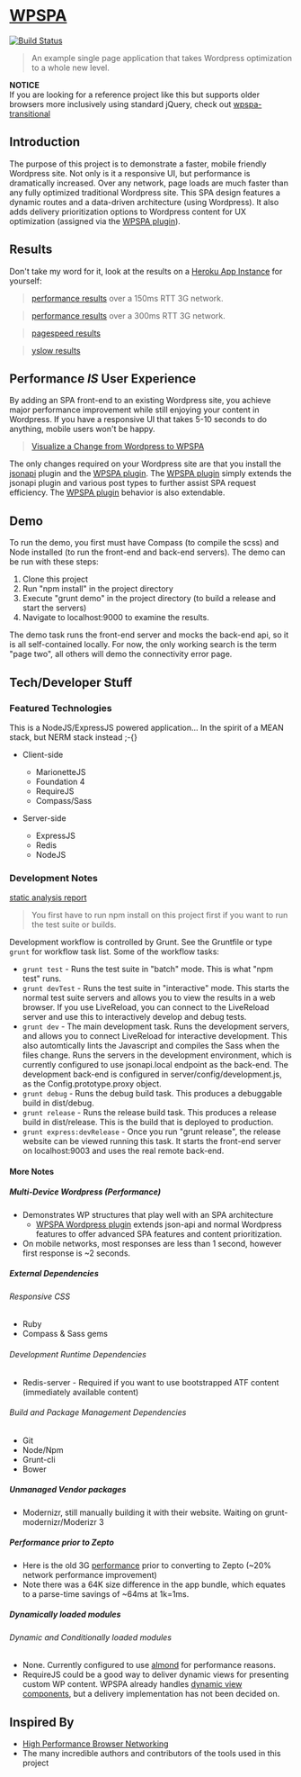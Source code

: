 # [WPSPA](http://github.com/localnerve/wpspa)

[![Build Status](https://secure.travis-ci.org/localnerve/wpspa.png?branch=master)](http://travis-ci.org/localnerve/wpspa)

> An example single page application that takes Wordpress optimization to a whole new level.

**NOTICE**  
If you are looking for a reference project like this but supports older browsers more inclusively using standard jQuery, check out [wpspa-transitional](https://github.com/localnerve/wpspa-transitional)

## Introduction
The purpose of this project is to demonstrate a faster, mobile friendly Wordpress site. Not only is it a responsive UI, but performance is dramatically increased. Over any network, page loads are much faster than any fully optimized traditional Wordpress site. This SPA design features a dynamic routes and a data-driven architecture \(using Wordpress\). It also adds delivery prioritization options to Wordpress content for UX optimization \(assigned via the [WPSPA plugin](https://github.com/localnerve/wpspa-plugin)\).

## Results
Don't take my word for it, look at the results on a [Heroku App Instance](http://github.com/localnerve/wpspa/blob/master/docs/app-instance.md) for yourself:

> [performance results](http://www.webpagetest.org/result/140215_BN_5JK/) over a 150ms RTT 3G network.

> [performance results](http://www.webpagetest.org/result/131212_KF_TGB/) over a 300ms RTT 3G network.

> [pagespeed results](http://github.com/localnerve/wpspa/blob/master/docs/images/pagespeed.jpg)

> [yslow results](http://github.com/localnerve/wpspa/blob/master/docs/images/yslow.jpg)

## Performance *IS* User Experience
By adding an SPA front-end to an existing Wordpress site, you achieve major performance improvement while still enjoying your content in Wordpress. If you have a responsive UI that takes 5-10 seconds to do anything, mobile users won't be happy.

> [Visualize a Change from Wordpress to WPSPA](http://goo.gl/mHQmW5)

The only changes required on your Wordpress site are that you install the [jsonapi](http://wordpress.org/plugins/json-api/) plugin and the [WPSPA plugin](https://github.com/localnerve/wpspa-plugin). The [WPSPA plugin](https://github.com/localnerve/wpspa-plugin) simply extends the jsonapi plugin and various post types to further assist SPA request efficiency. The [WPSPA plugin](https://github.com/localnerve/wpspa-plugin) behavior is also extendable.

## Demo
To run the demo, you first must have Compass (to compile the scss) and Node installed (to run the front-end and back-end servers). The demo can be run with these steps:

1. Clone this project
2. Run "npm install" in the project directory
3. Execute "grunt demo" in the project directory (to build a release and start the servers)
4. Navigate to localhost:9000 to examine the results.

The demo task runs the front-end server and mocks the back-end api, so it is all self-contained locally. For now, the only working search is the term "page two", all others will demo the connectivity error page.

## Tech/Developer Stuff
### Featured Technologies
This is a NodeJS/ExpressJS powered application... In the spirit of a MEAN stack, but NERM stack instead ;-{}

+ Client-side
  * MarionetteJS
  * Foundation 4
  * RequireJS
  * Compass/Sass

+ Server-side
  * ExpressJS
  * Redis
  * NodeJS

### Development Notes

[static analysis report](http://htmlpreview.github.io/?https://raw.githubusercontent.com/localnerve/wpspa-report/master/report/index.html "Plato Report")

> You first have to run npm install on this project first if you want to run the test suite or builds.

Development workflow is controlled by Grunt. See the Gruntfile or type `grunt` for workflow task list. Some of the workflow tasks:

* `grunt test` - Runs the test suite in "batch" mode. This is what "npm test" runs.
* `grunt devTest` - Runs the test suite in "interactive" mode. This starts the normal test suite servers and allows you to view the results in a web browser. If you use LiveReload, you can connect to the LiveReload server and use this to interactively develop and debug tests.
* `grunt dev` - The main development task. Runs the development servers, and allows you to connect LiveReload for interactive development. This also automtically lints the Javascript and compiles the Sass when the files change. Runs the servers in the development environment, which is currently configured to use jsonapi.local endpoint as the back-end. The development back-end is configured in server/config/development.js, as the Config.prototype.proxy object.
* `grunt debug` - Runs the debug build task. This produces a debuggable build in dist/debug.
* `grunt release` - Runs the release build task. This produces a release build in dist/release. This is the build that is deployed to production.
* `grunt express:devRelease` - Once you run "grunt release", the release website can be viewed running this task. It starts the front-end server on localhost:9003 and uses the real remote back-end.

#### More Notes
##### Multi-Device Wordpress (Performance)
* Demonstrates WP structures that play well with an SPA architecture
  + [WPSPA Wordpress plugin](http://github.com/localnerve/wpspa-plugin) extends json-api and normal Wordpress features to offer advanced SPA features and content prioritization.
* On mobile networks, most responses are less than 1 second, however first response is ~2 seconds.

##### External Dependencies
###### Responsive CSS
* Ruby
* Compass & Sass gems

###### Development Runtime Dependencies
* Redis-server - Required if you want to use bootstrapped ATF content (immediately available content)

###### Build and Package Management Dependencies
* Git
* Node/Npm
* Grunt-cli
* Bower

##### Unmanaged Vendor packages
* Modernizr, still manually building it with their website. Waiting on grunt-modernizr/Moderizr 3

##### Performance prior to Zepto
* Here is the old 3G [performance](http://www.webpagetest.org/result/131021_6S_45Z/) prior to converting to Zepto (~20% network performance improvement)
* Note there was a 64K size difference in the app bundle, which equates to a parse-time savings of ~64ms at 1k=1ms.

##### Dynamically loaded modules
###### Dynamic and Conditionally loaded modules
* None. Currently configured to use [almond](https://github.com/jrburke/almond) for performance reasons.
* RequireJS could be a good way to deliver dynamic views for presenting custom WP content. WPSPA already handles [dynamic view components](https://github.com/localnerve/wpspa/blob/master/app/components/content/viewFactory.js), but a delivery implementation has not been decided on.

## Inspired By
* [High Performance Browser Networking](http://goo.gl/owGSre)
* The many incredible authors and contributors of the tools used in this project
